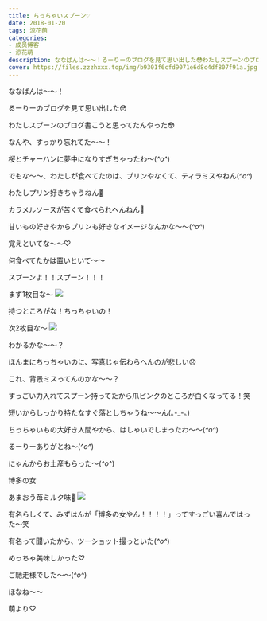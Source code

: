 ```yaml
---
title: ちっちゃいスプーン♡
date: 2018-01-20
tags: 涼花萌
categories: 
- 成员博客
- 涼花萌
description: ななばんは〜〜！るーりーのブログを見て思い出した😳わたしスプーンのブログ書こうと思ってたんやった😳なんや、すっかり忘れてた〜〜！桜とチャーハンに夢中になり...
cover: https://files.zzzhxxx.top/img/b9301f6cfd9071e6d8c4df807f91a.jpg 
---
```





ななばんは〜〜！



るーりーのブログを見て思い出した😳



わたしスプーンのブログ書こうと思ってたんやった😳




なんや、すっかり忘れてた〜〜！




桜とチャーハンに夢中になりすぎちゃったわ〜(*^o^*)






でもな〜〜、わたしが食べてたのは、プリンやなくて、ティラミスやねん(*^o^*)






わたしプリン好きちゃうねん🙊




カラメルソースが苦くて食べられへんねん🙊






甘いもの好きやからプリンも好きなイメージなんかな〜〜(*^o^*)





覚えといてな〜〜♡







何食べてたかは置いといて〜〜









スプーンよ！！スプーン！！！





まず1枚目な〜
![](https://files.zzzhxxx.top/img/b9301f6cfd9071e6d8c4df807f91a.jpg)






持つところがな！ちっちゃいの！








次2枚目な～
![](https://files.zzzhxxx.top/img/b9301f6cfd9071e6d8c4df807f91a-01.jpg)





わかるかな〜〜？



ほんまにちっちゃいのに、写真じゃ伝わらへんのが悲しい😞





これ、背景ミスってんのかな〜〜？





すっごい力入れてスプーン持ってたから爪ピンクのところが白くなってる！笑





短いからしっかり持たなすぐ落としちゃうね〜〜ん(｡-_-｡)








ちっちゃいもの大好き人間やから、はしゃいでしまったわ〜〜(*^o^*)




るーりーありがとね〜(*^o^*)












にゃんからお土産もらった〜(*^o^*)



博多の女

あまおう苺ミルク味🍓
![](https://files.zzzhxxx.top/img/b9301f6cfd9071e6d8c4df807f91a-02.jpg)






有名らしくて、みずはんが「博多の女やん！！！！」ってすっごい喜んではった〜笑



有名って聞いたから、ツーショット撮っといた(*^o^*)




めっちゃ美味しかった♡





ご馳走様でした〜〜(*^o^*)







ほなね〜〜





萌より♡


